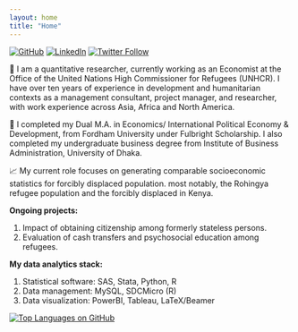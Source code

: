 ```yaml
---
layout: home
title: "Home"
---
```

[![GitHub](https://img.shields.io/badge/GitHub-100000?style=flat&logo=github&logoColor=white)](https://github.com/masud90)
[![LinkedIn](https://img.shields.io/badge/LinkedIn-0077B5?style=flat&logo=linkedin&logoColor=white)](https://linkedin.com/in/Masud90)
[![Twitter Follow](https://img.shields.io/twitter/follow/masudtweets?style=social&logo=x)](https://twitter.com/masudtweets)

💼 I am a quantitative researcher, currently working as an Economist at the Office of the United Nations High Commissioner for Refugees (UNHCR). I have over ten years of experience in development and humanitarian contexts as a management consultant, project manager, and researcher, with work experience across Asia, Africa and North America.

📓 I completed my Dual M.A. in Economics/ International Political Economy & Development, from Fordham University under  Fulbright Scholarship. I also completed my undergraduate business degree from Institute of Business Administration, University of Dhaka.

📈 My current role focuses on generating comparable socioeconomic statistics for forcibly displaced population.  most notably, the Rohingya refugee population and the forcibly displaced in Kenya.

**Ongoing projects:**

1. Impact of obtaining citizenship among formerly stateless persons.
2. Evaluation of cash transfers and psychosocial education among refugees.

**My data analytics stack:**
1. Statistical software: SAS, Stata, Python, R
2. Data management: MySQL, SDCMicro (R)
3. Data visualization: PowerBI, Tableau, LaTeX/Beamer

[![Top Languages on GitHub](https://github-readme-stats-eight-lovat-13.vercel.app//api/top-langs/?username=masud90&exclude_repo=masud90.github.io&langs_count=4&layout=compact)](https://github.com/masud90) 
